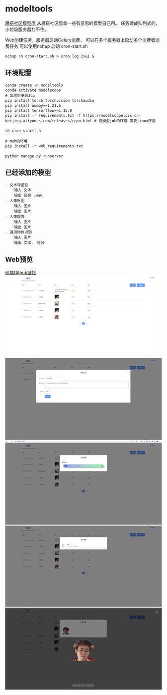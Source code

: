 # modeltools

[魔搭社区模型库](https://modelscope.cn/models)
从魔搭社区里拿一些有意思的模型自己用。 任务做成队列式的，小垃圾服务器扛不住。

Web创建任务，服务器启动Celery消费， 可以在多个服务器上启动多个消费者消费任务
可以使用nohup 启动 cron-start.sh
~~~shell
nohup sh cron-start.sh > cron.log 2>&1 &
~~~
## 环境配置
~~~shell
conda create -n modeltools
conda activate modelscope
# 如果需要跑Job
pip install torch torchvision torchaudio
pip install numpy==1.21.6
pip install tensorflow==1.15.0
pip install -r requirements.txt -f https://modelscope.oss-cn-beijing.aliyuncs.com/releases/repo.html # 跑模型job的环境 需要linux环境

sh cron-start.sh

# Web的环境
pip install -r web_requirements.txt

python manage.py runserver
~~~

## 已经添加的模型
```markdown
- 文本转语音
	输入 文本
	输出 音频 .wav
- 人像抠图
	输入 图片
	输出 图片
- 人像增强
	输入 图片
	输出 图片
- 通用物体识别
	输入 图片
	输出 文本， 得分
```

## Web预览
[前端Github链接](https://github.com/flowerbling/modeltools-frontend)
![Alt](images/home.png)
![Alt](images/new.png)
![Alt](images/tts.png)
![Alt](images/gen.png)
![Alt](images/pick.png)
